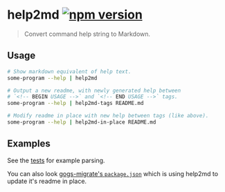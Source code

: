 # help2md [![npm version](http://img.shields.io/npm/v/help2md.svg?style=flat-square)](https://www.npmjs.org/package/help2md)

> Convert command help string to Markdown.

Usage
-----

```sh
# Show markdown equivalent of help text.
some-program --help | help2md

# Output a new readme, with newly generated help between
# `<!-- BEGIN USAGE -->` and `<!-- END USAGE -->` tags.
some-program --help | help2md-tags README.md

# Modify readme in place with new help between tags (like above).
some-program --help | help2md-in-place README.md
```

Examples
--------

See the [tests](test) for example parsing.

You can also look [gogs-migrate's `package.json`][gm] which is using
help2md to update it's readme in place.

[gm]: https://github.com/valeriangalliat/gogs-migrate/blob/master/package.json
